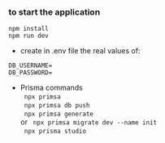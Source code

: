 ### to start the application
```npm install```  
```npm run dev```
- create in .env file the real values of:
```
DB_USERNAME=
DB_PASSWORD=
```
- Prisma commands  
``` npx primsa```  
``` npx primsa db push```  
``` npx primsa generate```  
or ``` npx primsa migrate dev --name init```  
``` npx prisma studio```
